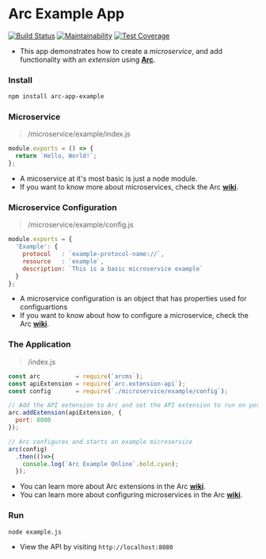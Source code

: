 # Arc Example App
[![Build Status](https://travis-ci.org/altereagle/arc-app-example.svg?branch=master)](https://travis-ci.org/altereagle/arc-app-example)
[![Maintainability](https://api.codeclimate.com/v1/badges/6d55db826315077e802b/maintainability)](https://codeclimate.com/github/altereagle/arc-app-example/maintainability)
[![Test Coverage](https://api.codeclimate.com/v1/badges/6d55db826315077e802b/test_coverage)](https://codeclimate.com/github/altereagle/arc-app-example/test_coverage)

* This app demonstrates how to create a *microservice*, and add functionality with an *extension* using **[Arc](https://www.npmjs.com/package/arcms)**.

### Install
```bash
npm install arc-app-example
```

### Microservice
> /microservice/example/index.js

```javascript
module.exports = () => {
  return `Hello, World!`;
};
```
* A micoservice at it's most basic is just a node module.
* If you want to know more about microservices, check the Arc **[wiki](https://github.com/altereagle/arc/wiki)**.

### Microservice Configuration
> /microservice/example/config.js

```javascript
module.exports = {
  'Example': {
    protocol   : `example-protocol-name://`,
    resource   : `example`,
    description: `This is a basic microservice example`
  }
};
```
* A microservice configuration is an object that has properties used for configuartions
* If you want to know about how to configure a microservice, check the Arc **[wiki](https://github.com/altereagle/arc/wiki)**.

### The Application
> /index.js

```javascript
const arc          = require(`arcms`);
const apiExtension = require(`arc.extension-api`);
const config       = require(`./microservice/example/config`);

// Add the API extension to Arc and set the API extension to run on port 8080
arc.addExtension(apiExtension, {
  port: 8080
});

// Arc configures and starts an example microservice
arc(config)
  .then(()=>{
    console.log(`Arc Example Online`.bold.cyan);
  });
```
* You can learn more about Arc extensions in the Arc **[wiki](https://github.com/altereagle/arc/wiki)**.
* You can learn more about configuring microservices in the Arc **[wiki](https://github.com/altereagle/arc/wiki)**.

### Run
```bash
node example.js
```
* View the API by visiting `http://localhost:8080`